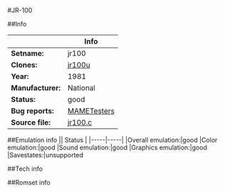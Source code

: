 #JR-100

##Info

||Info|
|-----|-----|
|**Setname:**|jr100
|**Clones:**|[jr100u](jr100u.md)
|**Year:**|1981
|**Manufacturer:**|National
|**Status:**|good
|**Bug reports:**|[MAMETesters](http://mametesters.org/view_all_set.php?type=1&temporary=y&search=jr100.c)
|**Source file:**|[jr100.c](https://github.com/mamedev/mame/blob/master/src/mess/drivers/jr100.c)

##Emulation info
|| Status |
|-----|-----|
|Overall emulation:|good
|Color emulation:|good
|Sound emulation:|good
|Graphics emulation:|good
|Savestates:|unsupported

##Tech info

##Romset info

<!--- START OF EDITED COMMENT DO NOT TOUCH TEXT ABOVE-->
